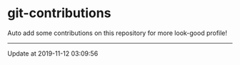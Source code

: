 # git-contributions

Auto add some contributions on this repository for more look-good profile!

---

Update at 2019-11-12 03:09:56
